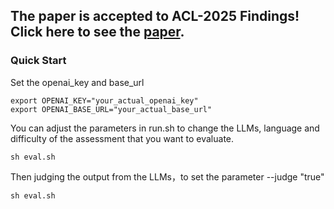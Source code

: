## The paper is accepted to ACL-2025 Findings! Click here to see the [paper](https://arxiv.org/abs/2506.00894).



### Quick Start

Set the openai_key and base_url

```
export OPENAI_KEY="your_actual_openai_key"
export OPENAI_BASE_URL="your_actual_base_url"
```

You can adjust the parameters in run.sh to change the LLMs, language and difficulty of the assessment that you want to evaluate.

```
sh eval.sh
```

Then judging the output from the LLMs，to set the parameter --judge "true"

```
sh eval.sh
```


